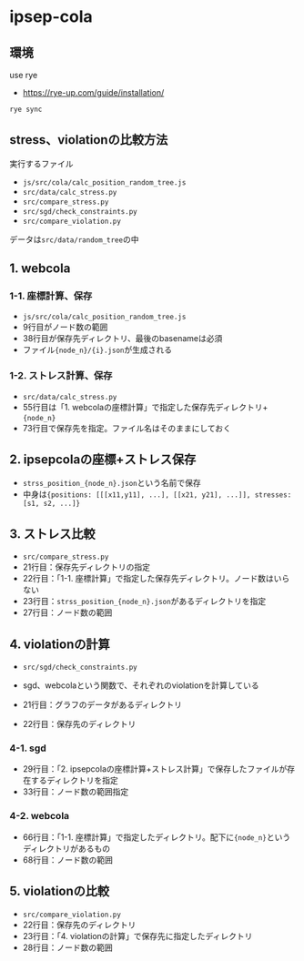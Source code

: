 # ipsep-cola

## 環境

use rye

- https://rye-up.com/guide/installation/

```bash
rye sync
```

## stress、violationの比較方法

実行するファイル

- `js/src/cola/calc_position_random_tree.js`
- `src/data/calc_stress.py`
- `src/compare_stress.py`
- `src/sgd/check_constraints.py`
- `src/compare_violation.py`


データは`src/data/random_tree`の中

## 1. webcola

### 1-1. 座標計算、保存

- `js/src/cola/calc_position_random_tree.js`
- 9行目がノード数の範囲
- 38行目が保存先ディレクトリ、最後のbasenameは必須
- ファイル`{node_n}/{i}.json`が生成される

### 1-2. ストレス計算、保存

- `src/data/calc_stress.py`
- 55行目は「1. webcolaの座標計算」で指定した保存先ディレクトリ+`{node_n}`
- 73行目で保存先を指定。ファイル名はそのままにしておく

## 2. ipsepcolaの座標+ストレス保存

- `strss_position_{node_n}.json`という名前で保存
- 中身は`{positions: [[[x11,y11], ...], [[x21, y21], ...]], stresses:[s1, s2, ...]}`

## 3. ストレス比較

- `src/compare_stress.py`
- 21行目：保存先ディレクトリの指定
- 22行目：「1-1. 座標計算」で指定した保存先ディレクトリ。ノード数はいらない
- 23行目：`strss_position_{node_n}.json`があるディレクトリを指定
- 27行目：ノード数の範囲


## 4. violationの計算

- `src/sgd/check_constraints.py`
- sgd、webcolaという関数で、それぞれのviolationを計算している

- 21行目：グラフのデータがあるディレクトリ
- 22行目：保存先のディレクトリ

### 4-1. sgd

- 29行目：「2. ipsepcolaの座標計算+ストレス計算」で保存したファイルが存在するディレクトリを指定
- 33行目：ノード数の範囲指定

### 4-2. webcola

- 66行目：「1-1. 座標計算」で指定したディレクトリ。配下に`{node_n}`というディレクトリがあるもの
- 68行目：ノード数の範囲

## 5. violationの比較

- `src/compare_violation.py`
- 22行目：保存先のディレクトリ
- 23行目：「4. violationの計算」で保存先に指定したディレクトリ
- 28行目：ノード数の範囲
